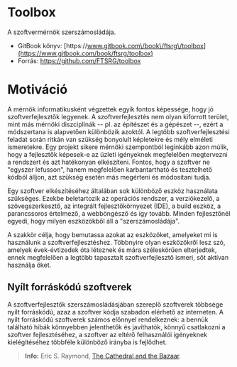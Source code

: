 # Toolbox

A szoftvermérnök szerszámosládája.

* GitBook könyv: [https:\/\/www.gitbook.com\/book\/ftsrg\/toolbox](https://www.gitbook.com/book/ftsrg/toolbox)
* Forrás: [https:\/\/github.com\/FTSRG\/toolbox](https://github.com/FTSRG/toolbox)

# Motiváció

A mérnök informatikusként végzettek egyik fontos képessége, hogy jó szoftverfejlesztők legyenek. A szoftverfejlesztés nem olyan kiforrott terület, mint más mérnöki diszciplínák -- pl. az építészet és a gépészet --, ezért a módszertana is alapvetően különbözik azoktól. A legtöbb szoftverfejlesztési feladat során ritkán van szükség bonyolult képletekre és mély elméleti ismeretekre. Egy projekt sikere mérnöki szempontból leginkább azon múlik, hogy a fejlesztők képesek-e az üzleti igényeknek megfelelően megtervezni a rendszert és azt hatékonyan elkészíteni. Fontos, hogy a szoftver ne "egyszer lefusson", hanem megfelelően karbantartható és tesztelhető kódból álljon, azt szükség esetén más megérteni és módosítani tudja.

Egy szoftver elkészítéséhez általában sok különböző eszköz használata szükséges. Ezekbe beletartozik az operációs rendszer, a verziókezelő, a szövegszerkesztő, az integrált fejlesztőkörnyezet \(IDE\), a build eszköz, a parancssoros értelmező, a webböngésző és így tovább. Minden fejlesztőnél egyedi, hogy milyen eszközökből áll a "szerszámosládája".

A szakkör célja, hogy bemutassa azokat az eszközöket, amelyeket mi is használunk a szoftverfejlesztéshez. Többnyire olyan eszközökről lesz szó, amelyek évek-évtizedek óta léteznek és mára széleskörűen elterjedtek, ennek megfelelően a legtöbb tapasztalt szoftverfejlesztő ismeri, sőt aktívan használja őket.

## Nyílt forráskódú szoftverek

A szoftverfejlesztők szerszámosládásjában szereplő szoftverek többsége nyílt forráskódú, azaz a szoftver kódja szabadon elérhető az interneten. A nyílt forráskódú szoftverek számos előnnyel rendelkeznek: a bennük található hibák könnyebben jelenthetők és javíthatók, könnyű csatlakozni a szoftver fejlesztéséhez, a szoftver az eltérő felhasználói igényeknek kielégítéséhez többféle különböző irányba is fejlődhet.

> **Info:** Eric S. Raymond, [The Cathedral and the Bazaar](http://www.catb.org/esr/writings/cathedral-bazaar/cathedral-bazaar/index.html).

